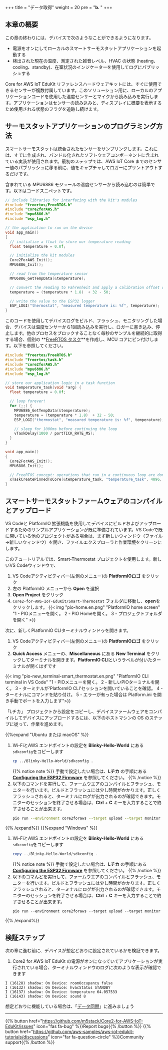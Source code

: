 +++
title = "データ取得"
weight = 20
pre = "<b>b. </b>"
+++

## 本章の概要
この章の終わりには、デバイスで次のようなことができるようになります。

* 電源をオンにしてローカルのスマートサーモスタットアプリケーションを起動する
* 検出された現在の温度、測定された雑音レベル、HVAC の状態 (heating、cooling、standby)、在室状況のインジケーターを使用してログにパブリッシュする

Core for AWS IoT EduKit リファレンスハードウェアキットには、すぐに使用できるセンサーが複数付属しています。このソリューション用に、ローカルのアプリケーションコードを使用した温度センサーとマイクから読み込みを実行します。アプリケーションはセンサーの読み込みと、ディスプレイに概要を表示するため使用される状態のフラグを追跡し続けます。

## サーモスタットアプリケーションのプログラミング方法
スマートサーモスタットは統合されたセンサーをサンプリングします。これには、すでに作成され、バンドル化されたソフトウェアコンポーネントに含まれている実装が使用されます。最初のステップでは、AWS IoT Core までのセンサー値のパブリッシュに移る前に、値をキャプチャしてロガーにプリントアウトするだけです。

含まれている MPU6886 モジュールの温度センサーから読み込むのは簡単です。以下はコードスニペットです。

```c
// include libraries for interfacing with the kit's modules
#include "freertos/FreeRTOS.h"
#include "core2forAWS.h"
#include "mpu6886.h"
#include "esp_log.h"

// the application to run on the device
void app_main()
{
  // initialize a float to store our temperature reading
  float temperature = 0.0f;

  // initialize the kit modules
  Core2ForAWS_Init();
  MPU6886_Init();

  // read from the temperature sensor
  MPU6886_GetTempData(&temperature);

  // convert the reading to Fahrenheit and apply a calibration offset of -50
  temperature = (temperature * 1.8)  + 32 - 50;

  // write the value to the ESP32 logger
  ESP_LOGI("thermostat", "measured temperature is: %f", temperature);
}
```

このコードを使用してデバイスログをビルド、フラッシュ、モニタリングした場合、デバイスは温度センサーから1回読み込みを実行し、ロガーに書き込み、停止します。他のプロセスをブロックすることなく毎秒のサンプルを継続的に取得する場合、個別の **[FreeRTOS タスク](https://docs.espressif.com/projects/esp-idf/en/v4.2/esp32/api-reference/system/freertos.html#_CPPv423xTaskCreatePinnedToCore14TaskFunction_tPCKcK8uint32_tPCv11UBaseType_tPC12TaskHandle_tK10BaseType_t)**を作成し、MCU コアにピン付けします。以下を参照してください。

```c
#include "freertos/FreeRTOS.h"
#include "freertos/task.h"
#include "core2forAWS.h"
#include "mpu6886.h"
#include "esp_log.h"

// store our application logic in a task function
void temperature_task(void *arg) {
  float temperature = 0.0f;

  // loop forever!
  for (;;) {
    MPU6886_GetTempData(&temperature);
    temperature = (temperature * 1.8)  + 32 - 50;
    ESP_LOGI("thermostat", "measured temperature is: %f", temperature);

    // sleep for 1000ms before continuing the loop
    vTaskDelay(1000 / portTICK_RATE_MS);
  }
}

void app_main()
{
  Core2ForAWS_Init();
  MPU6886_Init();

  // FreeRTOS concept: operations that run in a continuous loop are done in tasks
  xTaskCreatePinnedToCore(&temperature_task, "temperature_task", 4096, NULL, 5, NULL, 1);
}
```

## スマートサーモスタットファームウェアのコンパイルとアップロード
VS Codeと PlatformIO 拡張機能を使用してデバイスにビルドおよびアップロードするためのサンプルアプリケーションが既に準備されています。VS Codeで既に開いている他のプロジェクトがある場合は、まず新しいウィンドウ（ファイル→新しいウィンドウ）を開き、ファイルエクスプローラと作業環境をクリーンにします。

このチュートリアルでは、Smart-Thermostat プロジェクトを使用します。新しいVS Codeウィンドウで、 
1. VS Codeアクティビティバー(左側のメニュー)の **PlatformIOロゴ** をクリック
2. 左の PlatformIO メニューから **Open** を選択
3. **Open Project** をクリック
4. `Core2-for-AWS-IoT-EduKit/Smart-Thermostat` フォルダに移動し、**open**をクリックします。
{{< img "pio-home.en.png" "PlatformIO home screen" "1 - PIOメニューを開く。 2 - PIO Homeを開く。 3 - プロジェクトフォルダを開く" >}}

次に、新しくPlatformIO CLIターミナルウィンドゥを開きます。
1. VS Codeアクティビティバー(左側のメニュー)の **PlatformIOロゴ** をクリック
2. **Quick Access** メニューの、**Miscellaneous** にある **New Terminal** をクリックしてターミナルを開きます。**PlatformIO CLI**というラベルが付いたターミナルが開くはずです

{{< img "pio-new_terminal-smart_thermostat.en.png" "PlatformIO CLI terminal in VS Code" "1 - PIOメニューを開く。 2 - 新しいPIOターミナルを開く。 3 - ターミナルが'PlatformIO CLI'セッションを開いていることを確認。 4 - ターミナルにコマンドを貼り付け。 5 - エラーが有った場合は Platform.ini を開き手動でポートを入力します">}}

「Lチカ」 プロジェクトから設定をコピーし、デバイスファームウェアをコンパイルしてデバイスにアップロードするには、以下のホストマシンの OS のステップに従って、作業を進めます。

{{%expand "Ubuntu または macOS" %}}
1. Wi-FiとAWS エンドポイントの設定を **Blinky-Hello-World** にある`sdkconfig`をコピーします
   ```bash
   cp ../Blinky-Hello-World/sdkconfig .
   ```
   {{% notice note %}}
   手動で設定したい場合は、**Lチカ** の手順にある **[Configuring the ESP32 Firmware](/jp/blinky-hello-world/connecting-to-aws.html#esp32-)** を参照してください。
   {{% /notice %}}
2. 以下のコマンドを実行して、ファームウエアのコンパイルとフラッシュ、モニターを行います。ビルドとフラッシュには少し時間がかかります。正しくフラッシュされると、ターミナルにログが出力されるのが確認できます。モニターのセッションを終了させる場合は、**Ctrl** + **C** キーを入力することで終了させることが出来ます。
   ```bash
   pio run --environment core2foraws --target upload --target monitor 
   ```
{{% /expand%}}
{{%expand "Windows" %}}
1. Wi-FiとAWS エンドポイントの設定を **Blinky-Hello-World** にある`sdkconfig`をコピーします
   ```PowerShell
   copy ../Blinky-Hello-World/sdkconfig .
   ```
   {{% notice note %}}
   手動で設定したい場合は、**Lチカ** の手順にある **[Configuring the ESP32 Firmware](/jp/blinky-hello-world/connecting-to-aws.html#esp32-)** を参照してください。
   {{% /notice %}}
2. 以下のコマんどを実行して、ファームウエアのコンパイルとフラッシュ、モニターを行います。ビルドとフラッシュには少し時間がかかります。正しくフラッシュされると、ターミナルにログが出力されるのが確認できます。モニターのセッションを終了させる場合は、**Ctrl** + **C** キーを入力することで終了させることが出来ます。
   ```PowerShell
   pio run --environment core2foraws --target upload --target monitor 
   ```
{{% /expand%}}

## 検証ステップ
次の章に進む前に、デバイスが想定どおりに設定されているかを検証できます。

1. Core2 for AWS IoT EduKit の電源がオンになっていてアプリケーションが実行されている場合、ターミナルウィンドウのログに次のような表示が確認できます

```
I (16128) shadow: On Device: roomOccupancy false
I (16132) shadow: On Device: hvacStatus STANDBY
I (16137) shadow: On Device: temperature 64.057533
I (16143) shadow: On Device: sound 8
```

想定どおりに機能している場合は、「[データ同期](/jp/smart-thermostat/data-sync.html)」に進みましょう

---
{{% button href="https://github.com/m5stack/Core2-for-AWS-IoT-EduKit/issues" icon="fas fa-bug" %}}Report bugs{{% /button %}} {{% button href="https://github.com/aws-samples/aws-iot-edukit-tutorials/discussions" icon="far fa-question-circle" %}}Community support{{% /button %}}